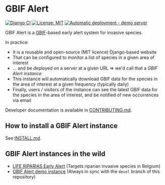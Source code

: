 # GBIF Alert

<!-- badges: start -->
[![Django CI](https://github.com/riparias/gbif-alert/actions/workflows/django_tests.yml/badge.svg)](https://github.com/riparias/gbif-alert/actions/workflows/django_tests.yml)
[![License: MIT](https://img.shields.io/badge/License-MIT-yellow.svg)](https://opensource.org/licenses/MIT)
[![Automatic deployment - demo server](https://github.com/riparias/gbif-alert/actions/workflows/deploy_demo.yml/badge.svg?branch=devel)](https://github.com/riparias/gbif-alert/actions/workflows/deploy_demo.yml)
<!-- badges: end -->

GBIF Alert is a [GBIF](https://www.gbif.org)-based early alert system for invasive species.

In practice:

- It is a reusable and open-source (MIT licence) Django-based website
- That can be configured to monitor a list of species in a given area of interest
- ... and be deployed on a server at a given URL => we'd call that a *GBIF Alert instance*
- This instance will automatically download GBIF data for the species in the area of interest at a given frequency (typically daily)
- Finally, users / visitors of the instance can see the latest GBIF data for the species in the area of interest, and be notified of new occurrences via email

Developer documentation is available in [CONTRIBUTING.md](CONTRIBUTING.md).

## How to install a GBIF Alert instance

See [INSTALL.md](INSTALL.md).

## GBIF Alert instances in the wild

- [LIFE RIPARIAS Early Alert](https://alert.riparias.be) (Targets riparian invasive species in Belgium)
- [GBIF Alert demo instance](https://gbif-alert-demo.thebinaryforest.net/) (Always in sync with the `devel` branch of this repository)
